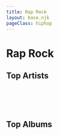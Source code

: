 ```yaml
---
title: Rap Rock
layout: base.njk
pageClass: hiphop
---
```

<h1 class="subgenre-title">Rap Rock <!-- sub genre name--></h1>

<p class="summary"> <!-- subgenre summary--></p>

<!-- top album and artist section-->

<section class="top"><section class="top">
    <h2>Top Artists</h2>
    <div class="artist">
    <figure>
        <img src="" alt="">
            <figcaption></figcaption>
        </img>
    </figure>
    <figure>
        <img src="" alt="">
            <figcaption></figcaption>
        </img>
    </figure>
    <figure>
        <img src="" alt="">
            <figcaption></figcaption>
        </img>
    </figure>
    <figure>
        <img src="" alt="">
            <figcaption></figcaption>
        </img>
    </figure>
    <figure>
        <img src="" alt="">
            <figcaption></figcaption>
        </img>
    </figure>
    </div>
    </section>

<section class="top">
<h2>Top Albums</h2>
<div class="albums">
<figure>
    <img src="" alt="">
        <figcaption></figcaption>
    </img>
</figure>
<figure>
    <img src="" alt="">
        <figcaption></figcaption>
    </img>
</figure>
<figure>
    <img src="" alt="">
        <figcaption></figcaption>
    </img>
</figure>
<figure>
    <img src="" alt="">
        <figcaption></figcaption>
    </img>
</figure>
<figure>
    <img src="" alt="">
        <figcaption></figcaption>
    </img>
</figure>
</div>
</section>


<!-- suggestion section, still figuring out how to format this using the bubble diagram from the wireframe-->